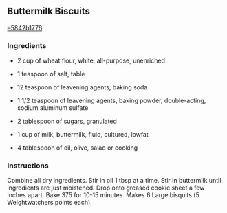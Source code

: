 ## Buttermilk Biscuits

[e5842b1776](http://www.food.com/recipe/buttermilk-biscuits-212533)

### Ingredients

 - 2 cup of wheat flour, white, all-purpose, unenriched

 - 1 teaspoon of salt, table

 - 12 teaspoon of leavening agents, baking soda

 - 1 1/2 teaspoon of leavening agents, baking powder, double-acting, sodium aluminum sulfate

 - 2 tablespoon of sugars, granulated

 - 1 cup of milk, buttermilk, fluid, cultured, lowfat

 - 4 tablespoon of oil, olive, salad or cooking

### Instructions

Combine all dry ingredients. Stir in oil 1 tbsp at a time. Stir in buttermilk until ingredients are just moistened. Drop onto greased cookie sheet a few inches apart. Bake 375 for 10-15 minutes. Makes 6 Large bisquits (5 Weightwatchers points each).